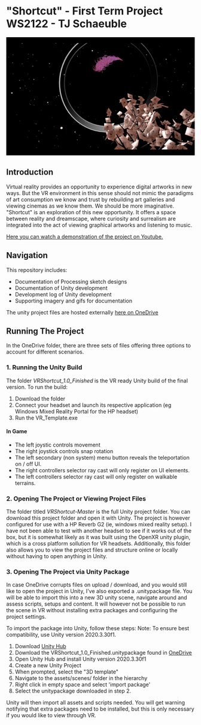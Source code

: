 # "Shortcut" - First Term Project WS2122 - TJ Schaeuble

![tree planet](IMAGES/ShortcutTreePlanet.png)

## Introduction
Virtual reality provides an opportunity to experience digital artworks in new ways. But the VR environment in this sense should not mimic the paradigms of art consumption we know and trust by rebuilding art galleries and viewing cinemas as we know them. We should be more imaginative. "Shortcut" is an exploration of this new opportunity. It offers a space between reality and dreamscape, where curiosity and surrealism are integrated into the act of viewing graphical artworks and listening to music. 

[Here you can watch a demonstration of the project on Youtube.](https://youtu.be/iWeQOEhx4YA)


## Navigation
This repository includes:
- Documentation of Processing sketch designs
- Documentation of Unity development
- Development log of Unity development
- Supporting imagery and gifs for documentation
  
The unity project files are hosted externally [here on OneDrive](https://filmuniversitaetde-my.sharepoint.com/:f:/g/personal/tillman_j_schaeuble_filmuniversitaet_de/ErAAuJxWeR5KvFu1e_77fjwB3Hp5Lk1BQD79tmiCEfk4fA?e=njEhRY)

## Running The Project
In the OneDrive folder, there are three sets of files offering three options to account for different scenarios. 

### 1. Running the Unity Build
The folder *VRShortcut_1.0_Finished* is the VR ready Unity build of the final version.
To run the build:
1. Download the folder
2. Connect your headset and launch its respective application (eg Windows Mixed Reality Portal for the HP headset)
3. Run the VR_Template.exe

#### In Game
- The left joystic controls movement
- The right joystick controls snap rotation
- The left secondary (non system) menu button reveals the teleportation on / off UI.
- The right controllers selector ray cast will only register on UI elements.
- The left controllers selector ray cast will only register on walkable terrains. 

### 2. Opening The Project or Viewing Project Files
 The folder titled *VRShortcut-Master* is the full Unity project folder. You can download this project folder and open it with Unity. The project is however configured for use with a HP Reverb G2 (ie, windows mixed reality setup). I have not been able to test with another headset to see if it works out of the box, but it is somewhat likely as it was built using the OpenXR unity plugin, which is a cross platform sollution for VR headsets. Additionally, this folder also allows you to view the project files and structure online or locally without having to open anything in Unity.

### 3. Opening The Project via Unity Package
In case OneDrive corrupts files on upload / download, and you would still like to open the project in Unity, I've also exported a .unitypackage file. You will be able to import this into a new 3D unity scene, navigate around and assess scripts, setups and content. It will however not be possible to run the scene in VR without installing extra packages and configuring the project settings. 

To import the package into Unity, follow these steps: 
Note: To ensure best compatibility, use Unity version 2020.3.30f1.

1. Download [Unity Hub](https://unity.com/unity-hub) 
2. Download the VRShortcut_1.0_Finished.unitypackage found in [OneDrive](https://filmuniversitaetde-my.sharepoint.com/:f:/g/personal/tillman_j_schaeuble_filmuniversitaet_de/ErAAuJxWeR5KvFu1e_77fjwB3Hp5Lk1BQD79tmiCEfk4fA?e=njEhRY)
3. Open Unity Hub and install Unity version 2020.3.30f1
4. Create a new Unity Project
5. When prompted, select the "3D template" 
6. Navigate to the assets/scenes/ folder in the hierarchy
7. Right click in empty space and select 'import package'
8. Select the unitypackage downloaded in step 2. 

Unity will then import all assets and scripts needed. You will get warning notifying that extra packages need to be installed, but this is only necessary if you would like to view through VR. 
